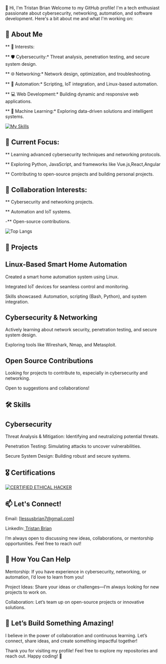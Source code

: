 👋 Hi, I'm Tristan Brian
Welcome to my GitHub profile! I'm a tech enthusiast passionate about cybersecurity, networking, automation, and software development. Here's a bit about me and what I'm working on:

## 🌟 About Me
** 👀 Interests: 

** 🛡️ Cybersecurity:* Threat analysis, penetration testing, and secure system design.

** 🌐 Networking:* Network design, optimization, and troubleshooting.

** 🤖 Automation:* Scripting, IoT integration, and Linux-based automation.

** 💻 Web Development:* Building dynamic and responsive web applications.

** 🤖 Machine Learning:* Exploring data-driven solutions and intelligent systems.

[![My Skills](https://skillicons.dev/icons?i=js,html,css,py,mysql,nodejs,php,wasm,anaconda,androidstudio,angular,aws,azure,bitbucket,blender,vite,bash,bootstrap,cloudflare,cmake,dart,docker,dotnet,emacs,ember,supabase,flutter,github,gmail,gitlab,yarn,kali)](https://skillicons.dev)

## 🌱 Current Focus:

** Learning advanced cybersecurity techniques and networking protocols.

** Exploring Python, JavaScript, and frameworks like Vue.js,React,Angular

** Contributing to open-source projects and building personal projects.

## 💞 Collaboration Interests:

** Cybersecurity and networking projects.

** Automation and IoT systems.

-** Open-source contributions.

![Top Langs](https://github-readme-stats.vercel.app/api/top-langs/?username=TristanBrian&size_weight=0.5&count_weight=0.5)

## 🚀 Projects
## Linux-Based Smart Home Automation
Created a smart home automation system using Linux.

Integrated IoT devices for seamless control and monitoring.

Skills showcased: Automation, scripting (Bash, Python), and system integration.

## Cybersecurity & Networking
Actively learning about network security, penetration testing, and secure system design.

Exploring tools like Wireshark, Nmap, and Metasploit.

## Open Source Contributions
Looking for projects to contribute to, especially in cybersecurity and networking.

Open to suggestions and collaborations!

## 🛠️ Skills
## Cybersecurity
Threat Analysis & Mitigation: Identifying and neutralizing potential threats.

Penetration Testing: Simulating attacks to uncover vulnerabilities.

Secure System Design: Building robust and secure systems.

## 🎖️ Certifications
[![CERTIFIED ETHICAL HACKER](https://images.credly.com/size/340x340/images/e3896304-9bf0-4f74-acfb-be7fb8d38268/badge.png)](https://www.credly.com/badges/e3896304-9bf0-4f74-acfb-be7fb8d38268/public_url)

## 📫 Let's Connect!
Email: [lessusbrian7@gmail.com]

LinkedIn:[ Tristan Brian](https://www.linkedin.com/in/brian-kioko-0986372b9/)

I’m always open to discussing new ideas, collaborations, or mentorship opportunities. Feel free to reach out!

## 🤝 How You Can Help
Mentorship: If you have experience in cybersecurity, networking, or automation, I’d love to learn from you!

Project Ideas: Share your ideas or challenges—I’m always looking for new projects to work on.

Collaboration: Let’s team up on open-source projects or innovative solutions.

## 🎉 Let’s Build Something Amazing!
I believe in the power of collaboration and continuous learning. Let’s connect, share ideas, and create something impactful together!


Thank you for visiting my profile! Feel free to explore my repositories and reach out. Happy coding! 🚀



